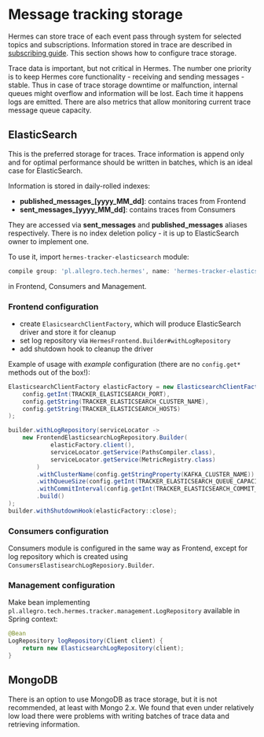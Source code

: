 # Message tracking storage

Hermes can store trace of each event pass through system for selected topics and subscriptions. Information stored in
trace are described in [subscribing guide](/user/subscribing). This section shows how to configure trace storage.

Trace data is important, but not critical in Hermes. The number one priority is to keep Hermes core functionality -
receiving and sending messages - stable. Thus in case of trace storage downtime or malfunction, internal queues might
overflow and information will be lost. Each time it happens logs are emitted. There are also metrics that allow monitoring
current trace message queue capacity.

## ElasticSearch

This is the preferred storage for traces. Trace information is append only and for optimal performance should be written
in batches, which is an ideal case for ElasticSearch.

Information is stored in daily-rolled indexes:

* **published_messages_[yyyy_MM_dd]**: contains traces from Frontend
* **sent_messages_[yyyy_MM_dd]**: contains traces from Consumers

They are accessed via **sent_messages** and **published_messages** aliases respectively. There is no index deletion
policy - it is up to ElasticSearch owner to implement one.

To use it, import `hermes-tracker-elasticsearch` module:

```groovy
compile group: 'pl.allegro.tech.hermes', name: 'hermes-tracker-elasticsearch', version: versions.hermes
```

in Frontend, Consumers and Management.

### Frontend configuration

* create `ElasicsearchClientFactory`, which will produce ElasticSearch driver and store it for cleanup
* set log repository via `HermesFrontend.Builder#withLogRepository`
* add shutdown hook to cleanup the driver

Example of usage with *example* configuration (there are no `config.get*` methods out of the box!):

```java
ElasticsearchClientFactory elasticFactory = new ElasticsearchClientFactory(
    config.getInt(TRACKER_ELASTICSEARCH_PORT),
    config.getString(TRACKER_ELASTICSEARCH_CLUSTER_NAME),
    config.getString(TRACKER_ELASTICSEARCH_HOSTS)
);

builder.withLogRepository(serviceLocator ->
    new FrontendElasticsearchLogRepository.Builder(
            elasticFactory.client(),
            serviceLocator.getService(PathsCompiler.class),
            serviceLocator.getService(MetricRegistry.class)
        )
        .withClusterName(config.getStringProperty(KAFKA_CLUSTER_NAME))
        .withQueueSize(config.getInt(TRACKER_ELASTICSEARCH_QUEUE_CAPACITY))
        .withCommitInterval(config.getInt(TRACKER_ELASTICSEARCH_COMMIT_INTERVAL))
        .build()
);
builder.withShutdownHook(elasticFactory::close);
```

### Consumers configuration

Consumers module is configured in the same way as Frontend, except for log repository which is created using
`ConsumersElastisearchLogReposiory.Builder`.

### Management configuration

Make bean implementing `pl.allegro.tech.hermes.tracker.management.LogRepository` available in Spring context:

```java
@Bean
LogRepository logRepository(Client client) {
    return new ElasticsearchLogRepository(client);
}
```

## MongoDB

There is an option to use MongoDB as trace storage, but it is not recommended, at least with Mongo 2.x. We found that
even under relatively low load there were problems with writing batches of trace data and retrieving information.
